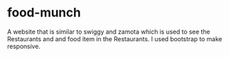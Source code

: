# food-munch
A website that is similar to swiggy and zamota which is used to see the Restaurants and and food item in the Restaurants. I used bootstrap to make responsive.

